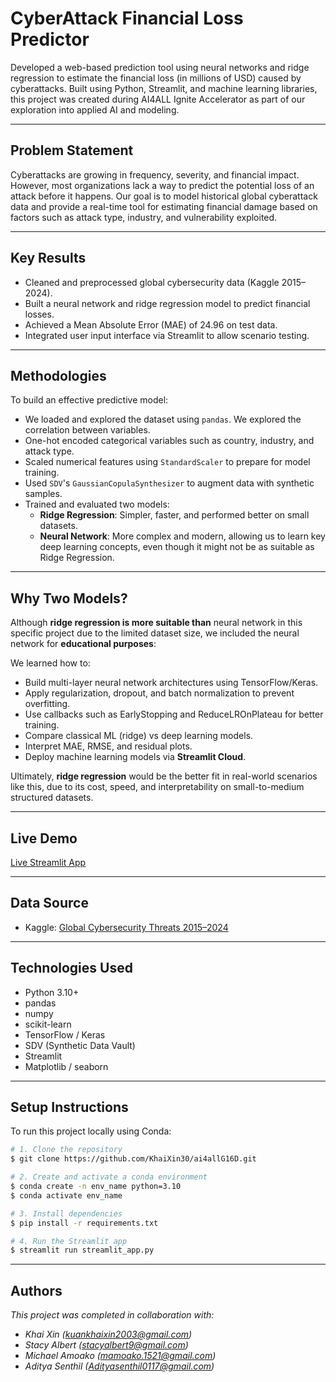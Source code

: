 # CyberAttack Financial Loss Predictor

Developed a web-based prediction tool using neural networks and ridge regression to estimate the financial loss (in millions of USD) caused by cyberattacks. Built using Python, Streamlit, and machine learning libraries, this project was created during AI4ALL Ignite Accelerator as part of our exploration into applied AI and modeling.

---

## Problem Statement

Cyberattacks are growing in frequency, severity, and financial impact. However, most organizations lack a way to predict the potential loss of an attack before it happens. Our goal is to model historical global cyberattack data and provide a real-time tool for estimating financial damage based on factors such as attack type, industry, and vulnerability exploited.

---

## Key Results

- Cleaned and preprocessed global cybersecurity data (Kaggle 2015–2024).
- Built a neural network and ridge regression model to predict financial losses.
- Achieved a Mean Absolute Error (MAE) of 24.96 on test data.
- Integrated user input interface via Streamlit to allow scenario testing.

---

## Methodologies

To build an effective predictive model:

- We loaded and explored the dataset using `pandas`. We explored the correlation between variables. 
- One-hot encoded categorical variables such as country, industry, and attack type.
- Scaled numerical features using `StandardScaler` to prepare for model training.
- Used `SDV`'s `GaussianCopulaSynthesizer` to augment data with synthetic samples.
- Trained and evaluated two models:
  - **Ridge Regression**: Simpler, faster, and performed better on small datasets.
  - **Neural Network**: More complex and modern, allowing us to learn key deep learning concepts, even though it might not be as suitable as Ridge Regression.
---

## Why Two Models?

Although **ridge regression is more suitable than** neural network in this specific project due to the limited dataset size, we included the neural network for **educational purposes**:

We learned how to:

- Build multi-layer neural network architectures using TensorFlow/Keras.
- Apply regularization, dropout, and batch normalization to prevent overfitting.
- Use callbacks such as EarlyStopping and ReduceLROnPlateau for better training.
- Compare classical ML (ridge) vs deep learning models.
- Interpret MAE, RMSE, and residual plots.
- Deploy machine learning models via **Streamlit Cloud**.

Ultimately, **ridge regression** would be the better fit in real-world scenarios like this, due to its cost, speed, and interpretability on small-to-medium structured datasets.

---

## Live Demo

[Live Streamlit App](https://ai4allg16d-jznwalqkp7bva9k2dqg3ge.streamlit.app/)

---

## Data Source

- Kaggle: [Global Cybersecurity Threats 2015–2024](https://www.kaggle.com/)

---

## Technologies Used

- Python 3.10+
- pandas
- numpy
- scikit-learn
- TensorFlow / Keras
- SDV (Synthetic Data Vault)
- Streamlit
- Matplotlib / seaborn

---

## Setup Instructions

To run this project locally using Conda:

```bash
# 1. Clone the repository
$ git clone https://github.com/KhaiXin30/ai4allG16D.git

# 2. Create and activate a conda environment
$ conda create -n env_name python=3.10
$ conda activate env_name

# 3. Install dependencies
$ pip install -r requirements.txt

# 4. Run the Streamlit app
$ streamlit run streamlit_app.py
```

---

## Authors 

*This project was completed in collaboration with:*
- *Khai Xin ([kuankhaixin2003@gmail.com](mailto:jkuankhaixin2003@gmail.com))*
- *Stacy Albert ([stacyalbert9@gmail.com](stacyalbert9@gmail.com))*
- *Michael Amoako ([mamoako.1521@gmail.com](mailto:mamoako.1521@gmail.com))*
- *Aditya Senthil ([Adityasenthil0117@gmail.com](mailto:Adityasenthil0117@gmail.com))*






